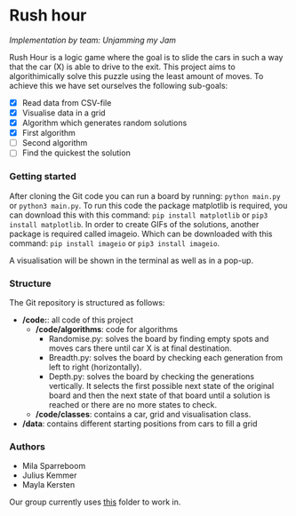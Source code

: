 # Rush hour 

<i>Implementation by team: Unjamming my Jam</i>

Rush Hour is a logic game where the goal is to slide the cars in such a way that the car (X) is able to drive to the exit. 
This project aims to algorithimically solve this puzzle using the least amount of moves. To achieve this we have set ourselves the following sub-goals:

- [x] Read data from CSV-file
- [x] Visualise data in a grid
- [x] Algorithm which generates random solutions
- [x] First algorithm 
- [ ] Second algorithm
- [ ] Find the quickest the solution

### Getting started
After cloning the Git code you can run a board by running:
```python main.py``` or ```python3 main.py```.
To run this code the package matplotlib is required, you can download this with this command:
```pip install matplotlib``` or ```pip3 install matplotlib```.
In order to create GIFs of the solutions, another package is required called imageio. Which can be downloaded with this command: 
```pip install imageio``` or ```pip3 install imageio```.

A visualisation will be shown in the terminal as well as in a pop-up.

### Structure
The Git repository is structured as follows:
* **/code:**: all code of this project
    *  **/code/algorithms**: code for algorithms
        * Randomise.py: solves the board by finding empty spots and moves cars there until car X is at final destination.
        * Breadth.py: solves the board by checking each generation from left to right (horizontally).
        * Depth.py: solves the board by checking the generations vertically. It selects the first possible next state of the original board and then the next state of that board until a solution is reached or there are no more states to check. 
    * **/code/classes**: contains a car, grid and visualisation class.
* **/data**: contains different starting positions from cars to fill a grid

### Authors
* Mila Sparreboom
* Julius Kemmer
* Mayla Kersten

Our group currently uses [this](https://drive.google.com/drive/folders/1weqj6__kEpObx-_6V2E9ijmGJZKb-iqt) folder to work in.
